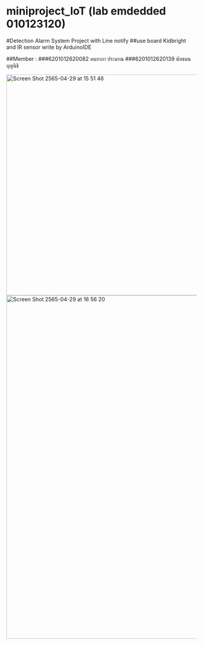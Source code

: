 # miniproject_IoT (lab emdedded 010123120)
#Detection Alarm System Project with Line notify
##use board Kidbright and IR sensor write by ArduinoIDE

##Member :
###6201012620082 ดนยาภา ประมาณ
###6201012620139 นัทธมน บุญนิธิ

<img width="585" alt="Screen Shot 2565-04-29 at 15 51 46" src="https://user-images.githubusercontent.com/64399206/165913788-6e3f9201-8621-4691-98cc-983e6e6a9917.png">
<img width="910" alt="Screen Shot 2565-04-29 at 16 56 20" src="https://user-images.githubusercontent.com/64399206/165923523-62798fa6-11c5-458a-bc25-7ce3c88db326.png">





